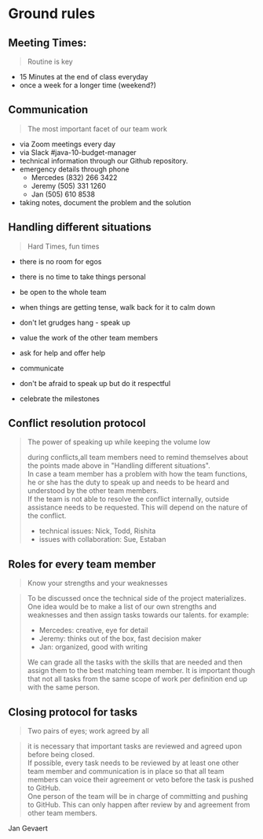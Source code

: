 # Ground rules 

## Meeting Times:

> Routine is key

* 15 Minutes at the end of class everyday
* once a week for a longer time (weekend?)

## Communication

> The most important facet of our team work

* via Zoom meetings every day 
* via Slack #java-10-budget-manager  
* technical information through our Github repository.
* emergency details through phone
    * Mercedes  (832) 266 3422
    * Jeremy    (505) 331 1260
    * Jan       (505) 610 8538
* taking notes, document the problem and the solution
    
## Handling different situations

> Hard Times, fun times

* there is no room for egos
* there is no time to take things personal
* be open to the whole team
* when things are getting tense, walk back for it to calm down
* don't let grudges hang - speak up

* value the work of the other team members
* ask for help and offer help
* communicate
* don't be afraid to speak up but do it respectful
* celebrate the milestones

## Conflict resolution protocol

> The power of speaking up while keeping the volume low
>
>during conflicts,all team members need to remind themselves about the points made above
>in "Handling different situations".  
>In case a team member has a problem with how the team functions,
>he or she has the duty to speak up and needs to be heard and understood
>by the other team members.  
>If the team is not able to resolve the conflict internally, outside 
> assistance needs to be requested. This will depend on the nature 
>of the conflict.
>    * technical issues: Nick, Todd, Rishita
>    * issues with collaboration: Sue, Estaban
  

## Roles for every team member

>Know your strengths and your weaknesses

>To be discussed once the technical side of 
>the project materializes.
>One idea would be to make a list of our own strengths and 
>weaknesses and then assign tasks towards our talents.
>for example:
>    * Mercedes: creative, eye for detail
>    * Jeremy: thinks out of the box, fast decision maker
>    * Jan: organized, good with writing
>
>We can grade all the tasks with the skills that are needed and
>then assign them to the best matching team member.
>It is important though that not all tasks from the same scope of work
>per definition end up with the same person.

## Closing protocol for tasks

> Two pairs of eyes; work agreed by all

>it is necessary that important tasks are reviewed and agreed upon
>before being closed.  
If possible, every task needs to be reviewed by at least one other
>team member and communication is in place so that all team members
>can voice their agreement or veto before the task is pushed to GitHub.  
>One person of the team will be in charge of committing and pushing to
>GitHub. This can only happen after review by and agreement from other
>team members.

 
 
 
 
 
 Jan Gevaert

    

